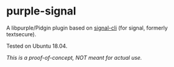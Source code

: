 # purple-signal

A libpurple/Pidgin plugin based on [signal-cli](https://github.com/AsamK/signal-cli) (for signal, formerly textsecure).

Tested on Ubuntu 18.04.

*This is a proof-of-concept, NOT meant for actual use.*
